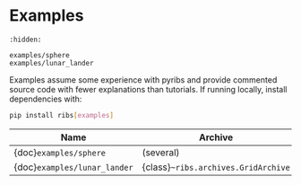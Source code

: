 # Examples

```{toctree}
:hidden:

examples/sphere
examples/lunar_lander
```

Examples assume some experience with pyribs and provide commented source code
with fewer explanations than tutorials. If running locally, install dependencies
with:

```bash
pip install ribs[examples]
```

| Name                         | Archive                             | Emitter                                    | Optimizer                           |
| ---------------------------- | ----------------------------------- | ------------------------------------------ | ----------------------------------- |
| {doc}`examples/sphere`       | (several)                           | (several)                                  | {class}`~ribs.optimizers.Optimizer` |
| {doc}`examples/lunar_lander` | {class}`~ribs.archives.GridArchive` | {class}`~ribs.emitters.ImprovementEmitter` | {class}`~ribs.optimizers.Optimizer` |

